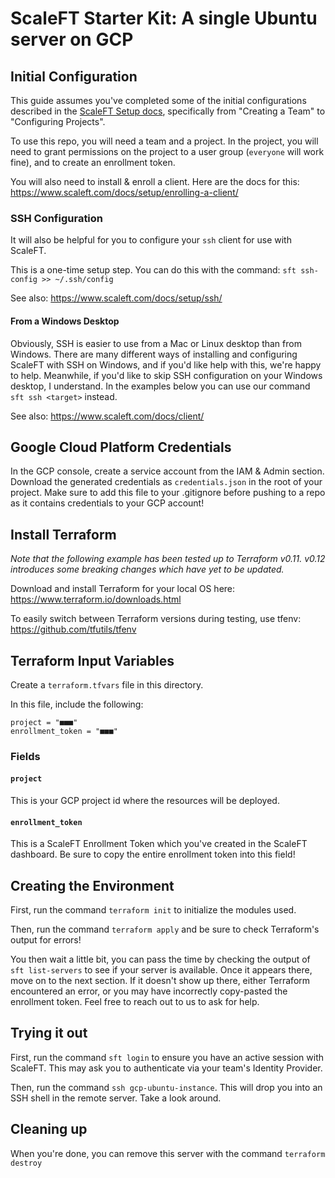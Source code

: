 # ScaleFT Starter Kit: A single Ubuntu server on GCP

## Initial Configuration

This guide assumes you've completed some of the initial configurations described in the [ScaleFT Setup docs](https://www.scaleft.com/docs/), specifically from "Creating a Team" to "Configuring Projects". 

To use this repo, you will need a team and a project. In the project, you will need to grant permissions on the project to a user group (`everyone` will work fine), and to create an enrollment token.

You will also need to install & enroll a client. Here are the docs for this: https://www.scaleft.com/docs/setup/enrolling-a-client/

### SSH Configuration

It will also be helpful for you to configure your `ssh` client for use with ScaleFT.

This is a one-time setup step. You can do this with the command: `sft ssh-config >> ~/.ssh/config`

See also: https://www.scaleft.com/docs/setup/ssh/

#### From a Windows Desktop

Obviously, SSH is easier to use from a Mac or Linux desktop than from Windows. There are many different ways of installing and configuring ScaleFT with SSH on Windows, and if you'd like help with this, we're happy to help. Meanwhile, if you'd like to skip SSH configuration on your Windows desktop, I understand. In the examples below you can use our command `sft ssh <target>` instead.

See also: https://www.scaleft.com/docs/client/

## Google Cloud Platform Credentials

In the GCP console, create a service account from the IAM & Admin section. Download the generated credentials as `credentials.json` in the root of your project. Make sure to add this file to your .gitignore before pushing to a repo as it contains credentials to your GCP account!

## Install Terraform

*Note that the following example has been tested up to Terraform v0.11. v0.12 introduces some breaking changes which have yet to be updated.*

Download and install Terraform for your local OS here: https://www.terraform.io/downloads.html

To easily switch between Terraform versions during testing, use tfenv: https://github.com/tfutils/tfenv

## Terraform Input Variables

Create a `terraform.tfvars` file in this directory. 

In this file, include the following:
```
project = "■■■"
enrollment_token = "■■■"
```

### Fields

#### `project`

This is your GCP project id where the resources will be deployed.

#### `enrollment_token`

This is a ScaleFT Enrollment Token which you've created in the ScaleFT dashboard. Be sure to copy the entire enrollment token into this field!

## Creating the Environment

First, run the command `terraform init` to initialize the modules used.

Then, run the command `terraform apply` and be sure to check Terraform's output for errors!

You then wait a little bit, you can pass the time by checking the output of `sft list-servers` to see if your server is available. Once it appears there, move on to the next section. If it doesn't show up there, either Terraform encountered an error, or you may have incorrectly copy-pasted the enrollment token. Feel free to reach out to us to ask for help.

## Trying it out

First, run the command `sft login` to ensure you have an active session with ScaleFT. This may ask you to authenticate via your team's Identity Provider.

Then, run the command `ssh gcp-ubuntu-instance`. This will drop you into an SSH shell in the remote server. Take a look around. 

## Cleaning up

When you're done, you can remove this server with the command `terraform destroy`